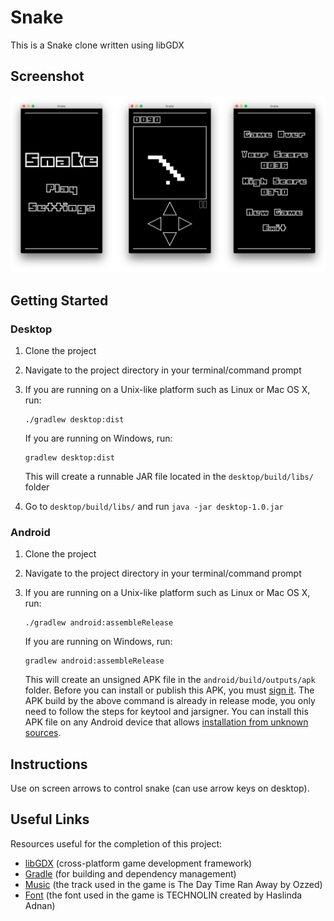 # Snake
This is a Snake clone written using libGDX

## Screenshot
![screenshot](./screenshot.png)

## Getting Started

### Desktop

1. Clone the project
2. Navigate to the project directory in your terminal/command prompt
3. If you are running on a Unix-like platform such as Linux or Mac OS X, run:

    ```
    ./gradlew desktop:dist
    ```
   If you are running on Windows, run:

    ```
    gradlew desktop:dist
    ```
    This will create a runnable JAR file located in the `desktop/build/libs/` folder
4. Go to `desktop/build/libs/` and run `java -jar desktop-1.0.jar`

### Android

1. Clone the project
2. Navigate to the project directory in your terminal/command prompt
3. If you are running on a Unix-like platform such as Linux or Mac OS X, run:

    ```
    ./gradlew android:assembleRelease
    ```
   If you are running on Windows, run:

    ```
    gradlew android:assembleRelease
    ```
    This will create an unsigned APK file in the `android/build/outputs/apk` folder. Before you can install or publish this APK, you must [sign it](https://developer.android.com/studio/publish/app-signing.html). The APK build by the above command is already in release mode, you only need to follow the steps for keytool and jarsigner. You can install this APK file on any Android device that allows [installation from unknown sources](https://developer.android.com/distribute/tools/open-distribution.html#unknown-sources).

## Instructions
Use on screen arrows to control snake (can use arrow keys on desktop).

## Useful Links
Resources useful for the completion of this project:

* [libGDX](https://libgdx.badlogicgames.com/) (cross-platform game development framework)
* [Gradle](https://gradle.org) (for building and dependency management)
* [Music](http://ozzed.net/) (the track used in the game is The Day Time Ran Away by Ozzed)
* [Font](http://www.dafont.com/technolin.font) (the font used in the game is TECHNOLIN created by Haslinda Adnan)
